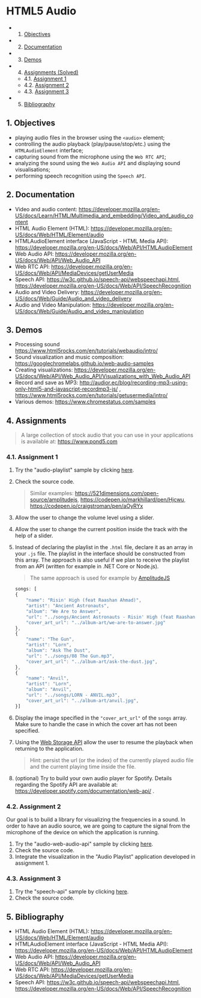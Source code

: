 # HTML5 Audio

<!-- vscode-markdown-toc -->
* 1. [Objectives](#Objectives)
* 2. [Documentation](#Documentation)
* 3. [Demos](#Demos)
* 4. [Assignments (Solved)](#AssignmentsSolved)
	* 4.1. [Assignment 1](#Assignment1)
	* 4.2. [Assignment 2](#Assignment2)
	* 4.3. [Assignment 3](#Assignment3)
* 5. [Bibliography](#Bibliography)

<!-- vscode-markdown-toc-config
	numbering=true
	autoSave=true
	/vscode-markdown-toc-config -->
<!-- /vscode-markdown-toc -->

##  1. <a name='Objectives'></a>Objectives
- playing audio files in the browser using the `<audio>` element;
- controlling the audio playback (play/pause/stop/etc.) using the `HTMLAudioElement` interface;
- capturing sound from the microphone using the `Web RTC API`;
- analyzing the sound using the `Web Audio API` and displaying sound visualisations;
- performing speech recognition using the `Speech API`.

##  2. <a name='Documentation'></a>Documentation
- Video and audio content: <https://developer.mozilla.org/en-US/docs/Learn/HTML/Multimedia_and_embedding/Video_and_audio_content>
-   HTML Audio Element (HTML):
    <https://developer.mozilla.org/en-US/docs/Web/HTML/Element/audio>
-   HTMLAudioElement interface (JavaScript - HTML Media API):
    <https://developer.mozilla.org/en-US/docs/Web/API/HTMLAudioElement>
-   Web Audio API:
    <https://developer.mozilla.org/en-US/docs/Web/API/Web_Audio_API>
-   Web RTC API:
    <https://developer.mozilla.org/en-US/docs/Web/API/MediaDevices/getUserMedia>
- Speech API: <https://w3c.github.io/speech-api/webspeechapi.html>, <https://developer.mozilla.org/en-US/docs/Web/API/SpeechRecognition>
- Audio and Video Delivery: https://developer.mozilla.org/en-US/docs/Web/Guide/Audio_and_video_delivery
- Audio and Video Manipulation: https://developer.mozilla.org/en-US/docs/Web/Guide/Audio_and_video_manipulation

##  3. <a name='Demos'></a>Demos

-   Processing sound
    <https://www.html5rocks.com/en/tutorials/webaudio/intro/>
-   Sound visualization and music composition:
    <https://googlechromelabs.github.io/web-audio-samples>
-   Creating visualizations:
    <https://developer.mozilla.org/en-US/docs/Web/API/Web_Audio_API/Visualizations_with_Web_Audio_API>
-   Record and save as MP3:
    <http://audior.ec/blog/recording-mp3-using-only-html5-and-javascript-recordmp3-js/>
    , <https://www.html5rocks.com/en/tutorials/getusermedia/intro/>
- Various demos: https://www.chromestatus.com/samples

##  4. <a name='AssignmentsSolved'></a>Assignments

> A large collection of stock audio that you can use in your applications is available at: https://www.pond5.com

###  4.1. <a name='Assignment1'></a>Assignment 1
1. Try the "audio-playlist" sample by clicking [here](https://ase-multimedia.azurewebsites.net/audio-playlist).
2. Check the source code.
	> Similar examples: https://521dimensions.com/open-source/amplitudejs, https://codepen.io/markhillard/pen/Hjcwu, https://codepen.io/craigstroman/pen/aOyRYx
3. Allow the user to change the volume level using a slider.
4. Allow the user to change the current position inside the track with the help of a slider.
5. Instead of declaring the playlist in the `.html` file, declare it as an array in your `.js` file. The playlist in the interface should be constructed from this array. The approach is also useful if we plan to receive the playlist from an API (written for example in .NET Core or Node.js).
   
	> The same approach is used for example by [AmplitudeJS](https://521dimensions.com/open-source/amplitudejs/docs/configuration/playlists.html)

	```JavaScript
	songs: [
	{
		"name": "Risin' High (feat Raashan Ahmad)",
		"artist": "Ancient Astronauts",
		"album": "We Are to Answer",
		"url": "../songs/Ancient Astronauts - Risin' High (feat Raashan Ahmad).mp3",
		"cover_art_url": "../album-art/we-are-to-answer.jpg"
	},
	{
		"name": "The Gun",
		"artist": "Lorn",
		"album": "Ask The Dust",
		"url": "../songs/08 The Gun.mp3",
		"cover_art_url": "../album-art/ask-the-dust.jpg",
	},
	{
		"name": "Anvil",
		"artist": "Lorn",
		"album": "Anvil",
		"url": "../songs/LORN - ANVIL.mp3",
		"cover_art_url": "../album-art/anvil.jpg",
	}]
	```
6. Display the image specified in the `"cover_art_url"` of the `songs` array. Make sure to handle the case in which the cover art has not been specified.
7. Using the [Web Storage API](https://developer.mozilla.org/en-US/docs/Web/API/Web_Storage_API) allow the user to resume the playback when returning to the application. 
	>Hint: persist the url (or the index) of the currently played audio file and the current playing time inside the file. 
7. (optional) Try to build your own audio player for Spotify. Details regarding the Spotify API are available at: https://developer.spotify.com/documentation/web-api/ .

###  4.2. <a name='Assignment2'></a>Assignment 2
Our goal is to build a library for visualizing the frequencies in a sound. In order to have an audio source, we are going to capture the signal from the microphone of the device on which the application is running. 
1. Try the "audio-web-audio-api" sample by clicking [here](https://ase-multimedia.azurewebsites.net/audio-web-audio-api).
2. Check the source code.
3. Integrate the visualization in the "Audio Playlist" application developed in assignment 1.

###  4.3. <a name='Assignment3'></a>Assignment 3
1. Try the "speech-api" sample by clicking [here](https://ase-multimedia.azurewebsites.net/speech-api).
2. Check the source code.

##  5. <a name='Bibliography'></a>Bibliography
-   HTML Audio Element (HTML):
    <https://developer.mozilla.org/en-US/docs/Web/HTML/Element/audio>
-   HTMLAudioElement interface (JavaScript - HTML Media API):
    <https://developer.mozilla.org/en-US/docs/Web/API/HTMLAudioElement>
-   Web Audio API:
    <https://developer.mozilla.org/en-US/docs/Web/API/Web_Audio_API>
-   Web RTC API:
    <https://developer.mozilla.org/en-US/docs/Web/API/MediaDevices/getUserMedia>
- Speech API: <https://w3c.github.io/speech-api/webspeechapi.html>, <https://developer.mozilla.org/en-US/docs/Web/API/SpeechRecognition>
